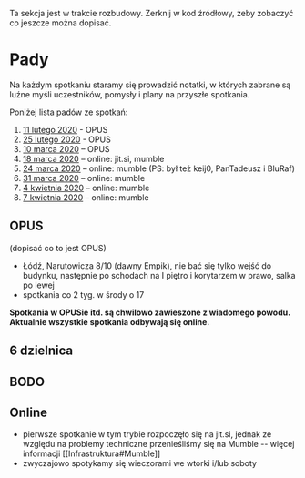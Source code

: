 Ta sekcja jest w trakcie rozbudowy. Zerknij w kod źródłowy, żeby zobaczyć co jeszcze można dopisać.

# Pady

Na każdym spotkaniu staramy się prowadzić notatki, w których zabrane są luźne myśli uczestników, pomysły i plany na przyszłe spotkania.

Poniżej lista padów ze spotkań:

1. [11 lutego 2020](https://hastebin.com/raw/fefahuyoce) -  OPUS
2. [25 lutego 2020](https://hastebin.com/raw/jijajesova) -  OPUS
3. [10 marca 2020](https://hastebin.com/raw/saxidohose) –  OPUS
4. [18 marca 2020](https://hastebin.com/raw/urixigifon) – online: jit.si, mumble
5. [24 marca 2020](https://hastebin.com/raw/itikifijow) – online: mumble (PS: był też keij0, PanTadeusz i BluRaf)
6. [31 marca 2020](https://pad.hs-ldz.pl/BNDBoOqfT_-dnLAbjOCqwQ) – online: mumble
7. [4 kwietnia 2020](https://pad.hs-ldz.pl/-_uV1G2eSAWKyOmzpcgo6w) – online: mumble
8. [7 kwietnia 2020](https://pad.hs-ldz.pl/F3oHd44sTCapJGABtOaYrg) – online: mumble

<!--

# Miejsca

- adres
- kontakt
- reguły

-->

## OPUS

(dopisać co to jest OPUS)

* Łódź, Narutowicza 8/10 (dawny Empik), nie bać się tylko wejść do budynku, następnie po schodach na I piętro i korytarzem w prawo, salka po lewej
* spotkania co 2 tyg. w środy o 17

**Spotkania w OPUSie itd. są chwilowo zawieszone z wiadomego powodu. Aktualnie wszystkie spotkania odbywają się online.**

## 6 dzielnica

## BODO

## Online

* pierwsze spotkanie w tym trybie rozpoczęło się na jit.si, jednak ze względu na problemy techniczne przenieśliśmy się na Mumble -- więcej informacji [[Infrastruktura#Mumble]]
* zwyczajowo spotykamy się wieczorami we wtorki i/lub soboty
